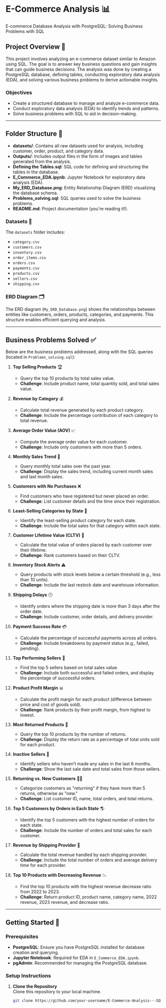 # E-Commerce Analysis 📊

E-commerce Database Analysis with PostgreSQL: Solving Business Problems with SQL

## Project Overview 📝
This project involves analyzing an e-commerce dataset similar to Amazon using SQL. The goal is to answer key business questions and gain insights that can guide business decisions. The analysis was done by creating a PostgreSQL database, defining tables, conducting exploratory data analysis (EDA), and solving various business problems to derive actionable insights.

### Objectives
- Create a structured database to manage and analyze e-commerce data.
- Conduct exploratory data analysis (EDA) to identify trends and patterns.
- Solve business problems with SQL to aid in decision-making.

---

## Folder Structure 📂
- **datasets/**: Contains all raw datasets used for analysis, including customer, order, product, and category data.
- **Outputs/**: Includes output files in the form of images and tables generated from the analysis.
- **Defining the Tables.sql**: SQL code for defining and structuring the tables in the database.
- **E_Commerce_EDA.ipynb**: Jupyter Notebook for exploratory data analysis (EDA).
- **My_ERD_Database.png**: Entity Relationship Diagram (ERD) visualizing the database schema.
- **Problems_solving.sql**: SQL queries used to solve the business problems.
- **README.md**: Project documentation (you're reading it!).

### Datasets 📁
The `datasets` folder includes:
- `category.csv`
- `customers.csv`
- `inventory.csv`
- `order_items.csv`
- `orders.csv`
- `payments.csv`
- `products.csv`
- `sellers.csv`
- `shipping.csv`

### ERD Diagram 🗂️
The ERD diagram (`My_ERD_Database.png`) shows the relationships between entities like customers, orders, products, categories, and payments. This structure enables efficient querying and analysis.

---

## Business Problems Solved ✅

Below are the business problems addressed, along with the SQL queries (located in `Problems_solving.sql`):

1. **Top Selling Products** 🏆  
   - Query the top 10 products by total sales value.
   - **Challenge**: Include product name, total quantity sold, and total sales value.

2. **Revenue by Category** 💰  
   - Calculate total revenue generated by each product category.
   - **Challenge**: Include the percentage contribution of each category to total revenue.

3. **Average Order Value (AOV)** 📈  
   - Compute the average order value for each customer.
   - **Challenge**: Include only customers with more than 5 orders.

4. **Monthly Sales Trend** 📅  
   - Query monthly total sales over the past year.
   - **Challenge**: Display the sales trend, including current month sales and last month sales.

5. **Customers with No Purchases** ❌  
   - Find customers who have registered but never placed an order.
   - **Challenge**: List customer details and the time since their registration.

6. **Least-Selling Categories by State** 🚨  
   - Identify the least-selling product category for each state.
   - **Challenge**: Include the total sales for that category within each state.

7. **Customer Lifetime Value (CLTV)** 💸  
   - Calculate the total value of orders placed by each customer over their lifetime.
   - **Challenge**: Rank customers based on their CLTV.

8. **Inventory Stock Alerts** ⚠️  
   - Query products with stock levels below a certain threshold (e.g., less than 10 units).
   - **Challenge**: Include the last restock date and warehouse information.

9. **Shipping Delays** 🕒  
   - Identify orders where the shipping date is more than 3 days after the order date.
   - **Challenge**: Include customer, order details, and delivery provider.

10. **Payment Success Rate** 💳  
    - Calculate the percentage of successful payments across all orders.
    - **Challenge**: Include breakdowns by payment status (e.g., failed, pending).

11. **Top Performing Sellers** 🥇  
    - Find the top 5 sellers based on total sales value.
    - **Challenge**: Include both successful and failed orders, and display the percentage of successful orders.

12. **Product Profit Margin** 📊  
    - Calculate the profit margin for each product (difference between price and cost of goods sold).
    - **Challenge**: Rank products by their profit margin, from highest to lowest.

13. **Most Returned Products** 🔄  
    - Query the top 10 products by the number of returns.
    - **Challenge**: Display the return rate as a percentage of total units sold for each product.

14. **Inactive Sellers** 🛑  
    - Identify sellers who haven’t made any sales in the last 6 months.
    - **Challenge**: Show the last sale date and total sales from those sellers.

15. **Returning vs. New Customers** 🔄👤  
    - Categorize customers as "returning" if they have more than 5 returns, otherwise as "new."
    - **Challenge**: List customer ID, name, total orders, and total returns.

16. **Top 5 Customers by Orders in Each State** 🌎  
    - Identify the top 5 customers with the highest number of orders for each state.
    - **Challenge**: Include the number of orders and total sales for each customer.

17. **Revenue by Shipping Provider** 🚚  
    - Calculate the total revenue handled by each shipping provider.
    - **Challenge**: Include the total number of orders and average delivery time for each provider.

18. **Top 10 Products with Decreasing Revenue** 📉  
    - Find the top 10 products with the highest revenue decrease ratio from 2022 to 2023.
    - **Challenge**: Return product ID, product name, category name, 2022 revenue, 2023 revenue, and decrease ratio.

---

## Getting Started 🚀

### Prerequisites
- **PostgreSQL**: Ensure you have PostgreSQL installed for database creation and querying.
- **Jupyter Notebook**: Required for EDA in `E_Commerce_EDA.ipynb`.
- **pgAdmin**: Recommended for managing the PostgreSQL database.

### Setup Instructions

1. **Clone the Repository**  
   Clone this repository to your local machine.
   ```bash
   git clone https://github.com/your-username/E-Commerce-Analysis---SQL.git

